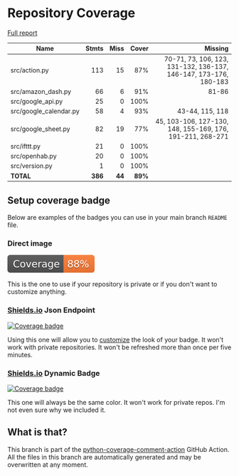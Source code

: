 # Repository Coverage

[Full report](https://htmlpreview.github.io/?https://github.com/andgineer/docker-amazon-dash-button-hack/blob/python-coverage-comment-action-data/htmlcov/index.html)

| Name                    |    Stmts |     Miss |   Cover |   Missing |
|------------------------ | -------: | -------: | ------: | --------: |
| src/action.py           |      113 |       15 |     87% |70-71, 73, 106, 123, 131-132, 136-137, 146-147, 173-176, 180-183 |
| src/amazon\_dash.py     |       66 |        6 |     91% |     81-86 |
| src/google\_api.py      |       25 |        0 |    100% |           |
| src/google\_calendar.py |       58 |        4 |     93% |43-44, 115, 118 |
| src/google\_sheet.py    |       82 |       19 |     77% |45, 103-106, 127-130, 148, 155-169, 176, 191-211, 268-271 |
| src/ifttt.py            |       21 |        0 |    100% |           |
| src/openhab.py          |       20 |        0 |    100% |           |
| src/version.py          |        1 |        0 |    100% |           |
|               **TOTAL** |  **386** |   **44** | **89%** |           |


## Setup coverage badge

Below are examples of the badges you can use in your main branch `README` file.

### Direct image

[![Coverage badge](https://raw.githubusercontent.com/andgineer/docker-amazon-dash-button-hack/python-coverage-comment-action-data/badge.svg)](https://htmlpreview.github.io/?https://github.com/andgineer/docker-amazon-dash-button-hack/blob/python-coverage-comment-action-data/htmlcov/index.html)

This is the one to use if your repository is private or if you don't want to customize anything.

### [Shields.io](https://shields.io) Json Endpoint

[![Coverage badge](https://img.shields.io/endpoint?url=https://raw.githubusercontent.com/andgineer/docker-amazon-dash-button-hack/python-coverage-comment-action-data/endpoint.json)](https://htmlpreview.github.io/?https://github.com/andgineer/docker-amazon-dash-button-hack/blob/python-coverage-comment-action-data/htmlcov/index.html)

Using this one will allow you to [customize](https://shields.io/endpoint) the look of your badge.
It won't work with private repositories. It won't be refreshed more than once per five minutes.

### [Shields.io](https://shields.io) Dynamic Badge

[![Coverage badge](https://img.shields.io/badge/dynamic/json?color=brightgreen&label=coverage&query=%24.message&url=https%3A%2F%2Fraw.githubusercontent.com%2Fandgineer%2Fdocker-amazon-dash-button-hack%2Fpython-coverage-comment-action-data%2Fendpoint.json)](https://htmlpreview.github.io/?https://github.com/andgineer/docker-amazon-dash-button-hack/blob/python-coverage-comment-action-data/htmlcov/index.html)

This one will always be the same color. It won't work for private repos. I'm not even sure why we included it.

## What is that?

This branch is part of the
[python-coverage-comment-action](https://github.com/marketplace/actions/python-coverage-comment)
GitHub Action. All the files in this branch are automatically generated and may be
overwritten at any moment.